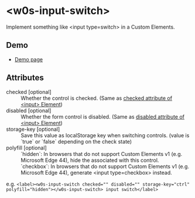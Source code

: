 # &lt;w0s-input-switch&gt;

Implement something like &lt;input type=switch&gt; in a Custom Elements.

## Demo

- [Demo page](https://saekitominaga.github.io/customelements-input-switch/demo.html)

## Attributes

<dl>
<dt>checked [optional]</dt>
<dd>Whether the control is checked. (Same as <a href="https://html.spec.whatwg.org/multipage/input.html#attr-input-checked">checked attribute of &lt;input&gt; Element</a>)</dd>
<dt>disabled [optional]</dt>
<dd>Whether the form control is disabled. (Same as <a href="https://html.spec.whatwg.org/multipage/form-control-infrastructure.html#attr-fe-disabled">disabled attribute of &lt;input&gt; Element</a>)</dd>
<dt>storage-key [optional]</dt>
<dd>Save this value as localStorage key when switching controls. (value is `true` or `false` depending on the check state)</dd>
<dt>polyfill [optional]</dt>
<dd>`hidden`: In browsers that do not support Custom Elements v1 (e.g. Microsoft Edge 44), hide the associated with this control.</dd>
<dd>`checkbox`: In browsers that do not support Custom Elements v1 (e.g. Microsoft Edge 44), generate &lt;input type=checkbox&gt; instead.</dd>
</dl>

e.g. `<label><w0s-input-switch checked="" disabled="" storage-key="ctrl" polyfill="hidden"></w0s-input-switch> input switch</label>`
